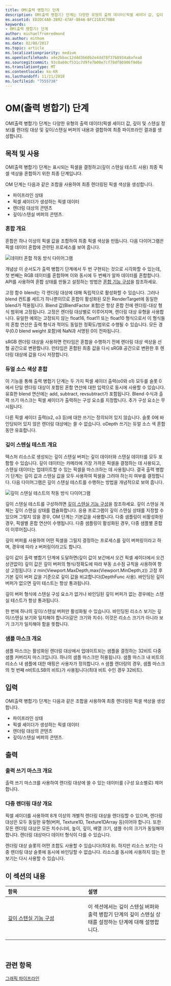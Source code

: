 ```yaml
---
title: OM(출력 병합기) 단계
description: OM(출력 병합기) 단계는 다양한 유형의 출력 데이터(픽셀 셰이더 값, 깊이 및 스텐실 정보)를 렌더링 대상 및 깊이/스텐실 버퍼의 내용과 결합하여 최종 파이프라인 결과를 생성합니다.
ms.assetid: ED2DC4A0-2B92-47AF-884A-BFC2183C78B8
keywords:
- OM(출력 병합기) 단계
author: michaelfromredmond
ms.author: mithom
ms.date: 02/08/2017
ms.topic: article
ms.localizationpriority: medium
ms.openlocfilehash: a4e2bbac12ddd3b60b2e4dd78f37b8934a8afea8
ms.sourcegitcommit: 93c0a60cf531c7d9fe7b00e7cf78df86906f9d6e
ms.translationtype: MT
ms.contentlocale: ko-KR
ms.lasthandoff: 11/21/2018
ms.locfileid: "7555738"
---
```

# <a name="output-merger-om-stage"></a>OM(출력 병합기) 단계


OM(출력 병합기) 단계는 다양한 유형의 출력 데이터(픽셀 셰이더 값, 깊이 및 스텐실 정보)를 렌더링 대상 및 깊이/스텐실 버퍼의 내용과 결합하여 최종 파이프라인 결과를 생성합니다.

## <a name="span-idpurpose-and-usesspanspan-idpurpose-and-usesspanspan-idpurpose-and-usesspanpurpose-and-uses"></a><span id="Purpose-and-uses"></span><span id="purpose-and-uses"></span><span id="PURPOSE-AND-USES"></span>목적 및 사용


OM(출력 병합기) 단계는 표시되는 픽셀을 결정하고(깊이 스텐실 테스트 사용) 최종 픽셀 색상을 혼합하기 위한 최종 단계입니다.

OM 단계는 다음과 같은 조합을 사용하여 최종 렌더링된 픽셀 색상을 생성합니다.

-   파이프라인 상태
-   픽셀 셰이더가 생성하는 픽셀 데이터
-   렌더링 대상의 콘텐츠
-   깊이/스텐실 버퍼의 콘텐츠.

### <a name="span-idblending-overviewspanspan-idblending-overviewspanspan-idblending-overviewspanblending-overview"></a><span id="Blending-overview"></span><span id="blending-overview"></span><span id="BLENDING-OVERVIEW"></span>혼합 개요

혼합은 하나 이상의 픽셀 값을 조합하여 최종 픽셀 색상을 만듭니다. 다음 다이어그램은 픽셀 데이터 혼합에 관련된 프로세스를 보여 줍니다.

![데이터 혼합 작동 방식 다이어그램](images/d3d10-blend-state.png)

개념상 이 순서도가 출력 병합기 단계에서 두 번 구현되는 것으로 시각화할 수 있는데, 첫 번째는 RGB 데이터를 혼합하며 이와 동시에 두 번째가 알파 데이터를 혼합합니다. API를 사용하여 혼합 상태를 만들고 설정하는 방법은 [혼합 기능 구성](https://msdn.microsoft.com/library/windows/desktop/bb205072)을 참조하세요.

고정 함수 blend는 각 렌더링 대상에 대해 독립적으로 활성화할 수 있습니다. 그러나 blend 컨트롤 세트가 하나뿐이므로 혼합이 활성화된 모든 RenderTarget에 동일한 blend가 적용됩니다. Blend 값(BlendFactor 포함)은 항상 혼합 전에 렌더링-대상 형식 범위에 고정됩니다. 고정은 렌더링 대상별로 이루어지며, 렌더링 대상 유형을 사용합니다. 유일한 예외는 고정되지 않는 float16, float11 또는 float10 형식으로서 이 형식들의 혼합 연산은 출력 형식과 적어도 동일한 정확도/범위로 수행될 수 있습니다. 모든 경우(0.0 blend weight 포함)에 NaN과 서명된 0이 전파됩니다.

sRGB 렌더링 대상을 사용하면 런타임은 혼합을 수행하기 전에 렌더링 대상 색상을 선형 공간으로 변환합니다. 런타임은 혼합된 최종 값을 다시 sRGB 공간으로 변환한 후 렌더링 대상에 값을 다시 저장합니다.

### <a name="span-iddual-source-color-blendingspanspan-iddual-source-color-blendingspanspan-iddual-source-color-blendingspandual-source-color-blending"></a><span id="Dual-source-color-blending"></span><span id="dual-source-color-blending"></span><span id="DUAL-SOURCE-COLOR-BLENDING"></span>듀얼 소스 색상 혼합

이 기능을 통해 출력 병합기 단계는 두 가지 픽셀 셰이더 출력(o0와 o1) 모두를 슬롯 0에서 단일 렌더링 대상이 포함된 혼합 연산에 대한 입력으로 동시에 사용할 수 있습니다. 유효한 blend 연산에는 add, subtract, revsubtract가 포함됩니다. Blend 수식과 출력 쓰기 마스크는 픽셀 셰이더가 출력하는 구성 요소를 지정합니다. 추가 구성 요소는 무시됩니다.

다른 픽셀 셰이더 출력(o2, o3 등)에 대한 쓰기는 정의되어 있지 않습니다. 슬롯 0에 바인딩되어 있지 않은 렌더링 대상에는 쓸 수 없습니다. oDepth 쓰기는 듀얼 소스 색 혼합 동안 유효합니다.

### <a name="span-iddepth-stencil-testspanspan-iddepth-stencil-testspanspan-iddepth-stencil-testspandepth-stencil-testing-overview"></a><span id="Depth-Stencil-Test"></span><span id="depth-stencil-test"></span><span id="DEPTH-STENCIL-TEST"></span>깊이 스텐실 테스트 개요

텍스처 리소스로 생성되는 깊이 스텐실 버퍼는 깊이 데이터와 스텐실 데이터를 모두 포함할 수 있습니다. 깊이 데이터는 카메라에 가장 가까운 픽셀을 결정하는 데 사용되고, 스텐실 데이터는 업데이트할 수 있는 픽셀을 마스크하는 데 사용됩니다. 결국 출력 병합기 단계는 깊이 값과 스텐실 값을 모두 사용하여 픽셀을 그려야 하는지 여부를 결정합니다. 다음 다이어그램은 깊이 스텐실 테스트를 수행하는 방법을 개념적으로 보여 줍니다.

![깊이 스텐실 테스트의 작동 방식 다이어그램](images/d3d10-depth-stencil-test.png)

깊이 스텐실 테스트를 구성하려면 [깊이 스텐실 기능 구성](configuring-depth-stencil-functionality.md)을 참조하세요. 깊이 스텐실 개체는 깊이 스텐실 상태를 캡슐화합니다. 응용 프로그램이 깊이 스텐실 상태를 지정할 수 있으며 그렇지 않을 경우, OM 단계는 기본값을 사용합니다. 다중 샘플링이 비활성화된 경우, 픽셀별 혼합 연산이 수행됩니다. 다중 샘플링이 활성화된 경우, 다중 샘플별 혼합이 이루어집니다.

깊이 버퍼를 사용하여 어떤 픽셀을 그릴지 결정하는 프로세스를 깊이 버퍼링이라고 하며, 경우에 따라 z 버퍼링이라고도 합니다.

깊이 값이 출력 병합기 단계에 도달하면(깊이 값이 보간에서 오건 픽셀 셰이더에서 오건 상관없이) 깊이 값은 깊이 버퍼의 형식/정확도에 따라 부동 소수점 규칙을 사용하여 항상 고정됩니다: z min(Viewport.MaxDepth,max(Viewport.MinDepth,z)) 고정 후 기본 깊이 버퍼 값을 기준으로 깊이 값을 비교합니다(DepthFunc 사용). 바인딩된 깊이 버퍼가 없으면 깊이 테스트는 항상 통과됩니다.

깊이 버퍼 형식에 스텐실 구성 요소가 없거나 바인딩된 깊이 버퍼가 없는 경우에는 스텐실 테스트가 항상 통과됩니다.

한 번에 하나의 깊이/스텐실 버퍼만 활성화될 수 있습니다. 바인딩된 리소스 보기는 깊이/스텐실 보기와 일치해야 합니다(같은 크기와 치수). 이것은 리소스 크기가 아니라 보기 크기가 일치해야 함을 뜻합니다.

### <a name="span-idsample-maskspanspan-idsample-maskspanspan-idsample-maskspansample-mask-overview"></a><span id="Sample-Mask"></span><span id="sample-mask"></span><span id="SAMPLE-MASK"></span>샘플 마스크 개요

샘플 마스크는 활성화된 렌더링 대상에서 업데이트되는 샘플을 결정하는 32비트 다중 샘플 커버리지 마스크입니다. 하나의 샘플 마스크만 허용됩니다. 샘플 마스크 내 비트의 리소스 내 샘플에 대한 매핑은 사용자가 정의합니다. n 샘플 렌더링의 경우, 샘플 마스크의 첫 번째 n비트(LSB의 비트)가 사용됩니다(최대 비트 수인 경우 32비트).

## <a name="span-idinputspanspan-idinputspanspan-idinputspaninput"></a><span id="Input"></span><span id="input"></span><span id="INPUT"></span>입력


OM(출력 병합기) 단계는 다음과 같은 조합을 사용하여 최종 렌더링된 픽셀 색상을 생성합니다.

-   파이프라인 상태
-   픽셀 셰이더가 생성하는 픽셀 데이터
-   렌더링 대상의 콘텐츠
-   깊이/스텐실 버퍼의 콘텐츠.

## <a name="span-idoutputspanspan-idoutputspanspan-idoutputspanoutput"></a><span id="Output"></span><span id="output"></span><span id="OUTPUT"></span>출력


### <a name="span-idoutput-write-mask-overviewspanspan-idoutput-write-mask-overviewspanspan-idoutput-write-mask-overviewspanoutput-write-mask-overview"></a><span id="Output-write-mask-overview"></span><span id="output-write-mask-overview"></span><span id="OUTPUT-WRITE-MASK-OVERVIEW"></span>출력 쓰기 마스크 개요

출력 쓰기 마스크를 사용하여 렌더링 대상에 쓸 수 있는 데이터를 (구성 요소별로) 제어합니다.

### <a name="span-idmultiple-render-targets-overviewspanspan-idmultiple-render-targets-overviewspanspan-idmultiple-render-targets-overviewspanmultiple-render-targets-overview"></a><span id="Multiple-render-targets-overview"></span><span id="multiple-render-targets-overview"></span><span id="MULTIPLE-RENDER-TARGETS-OVERVIEW"></span>다중 렌더링 대상 개요

픽셀 셰이더를 사용하여 8개 이상의 개별적 렌더링 대상을 렌더링할 수 있으며, 렌더링 대상은 모두 동일한 유형(버퍼, Texture1D, Texture1DArray 등)이어야 합니다. 또한 모든 렌더링 대상은 모든 치수(너비, 높이, 깊이, 배열 크기, 샘플 수)의 크기가 동일해야 합니다. 렌더링 대상마다 데이터 형식이 다를 수 있습니다.

렌더링 대상 슬롯의 어떤 조합도 사용할 수 있습니다(최대 8). 하지만 리소스 보기는 다중 렌더링 대상 슬롯에 동시에 바인딩할 수 없습니다. 리소스를 동시에 사용하지 않는 한 보기는 다시 사용할 수 있습니다.

## <a name="span-idin-this-sectionspanin-this-section"></a><span id="in-this-section"></span>이 섹션의 내용


<table>
<colgroup>
<col width="50%" />
<col width="50%" />
</colgroup>
<thead>
<tr class="header">
<th align="left">항목</th>
<th align="left">설명</th>
</tr>
</thead>
<tbody>
<tr class="odd">
<td align="left"><p><a href="configuring-depth-stencil-functionality.md">깊이 스텐실 기능 구성</a></p></td>
<td align="left"><p>이 섹션에서는 깊이 스텐실 버퍼와 출력 병합기 단계의 깊이 스텐실 상태를 설정하는 단계에 대해 설명합니다.</p></td>
</tr>
</tbody>
</table>

 

## <a name="span-idrelated-topicsspanrelated-topics"></a><span id="related-topics"></span>관련 항목


[그래픽 파이프라인](graphics-pipeline.md)

 

 




